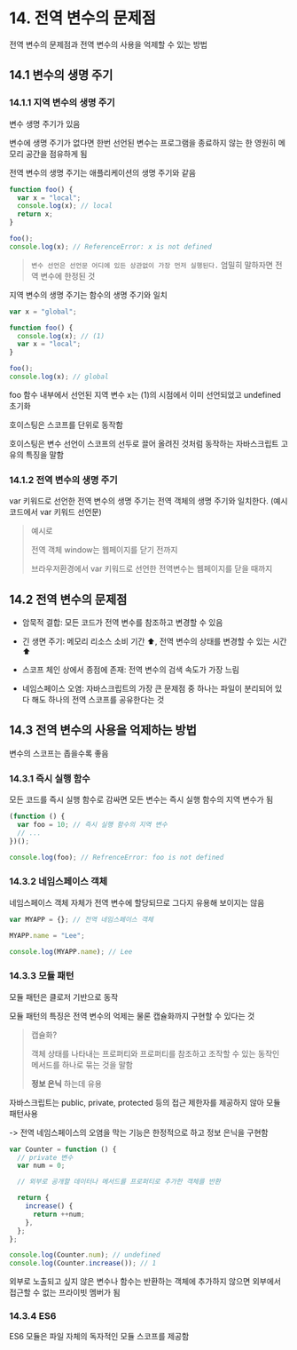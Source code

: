 # 14. 전역 변수의 문제점

전역 변수의 문제점과 전역 변수의 사용을 억제할 수 있는 방법

## 14.1 변수의 생명 주기

### 14.1.1 지역 변수의 생명 주기

변수 생명 주기가 있음

변수에 생명 주기가 없다면 한번 선언된 변수는 프로그램을 종료하지 않는 한 영원히 메모리 공간을 점유하게 됨

전역 변수의 생명 주기는 애플리케이션의 생명 주기와 같음

```js
function foo() {
  var x = "local";
  console.log(x); // local
  return x;
}

foo();
console.log(x); // ReferenceError: x is not defined
```

> `변수 선언은 선언문 어디에 있든 상관없이 가장 먼저 실행된다.`
> 엄밀히 말하자면 전역 변수에 한정된 것

지역 변수의 생명 주기는 함수의 생명 주기와 일치

```js
var x = "global";

function foo() {
  console.log(x); // (1)
  var x = "local";
}

foo();
console.log(x); // global
```

foo 함수 내부에서 선언된 지역 변수 x는 (1)의 시점에서 이미 선언되었고 undefined 초기화

호이스팅은 스코프를 단위로 동작함

호이스팅은 변수 선언이 스코프의 선두로 끌어 올려진 것처럼 동작하는 자바스크립트 고유의 특징을 말함

### 14.1.2 전역 변수의 생명 주기

var 키워드로 선언한 전역 변수의 생명 주기는 전역 객체의 생명 주기와 일치한다. (예시 코드에서 var 키워드 선언문)

> 예시로
>
> 전역 객체 window는 웹페이지를 닫기 전까지
>
> 브라우저환경에서 var 키워드로 선언한 전역변수는 웹페이지를 닫을 때까지

## 14.2 전역 변수의 문제점

- 암묵적 결합: 모든 코드가 전역 변수를 참조하고 변경할 수 있음

- 긴 생면 주기: 메모리 리소스 소비 기간 ⬆️, 전역 변수의 상태를 변경할 수 있는 시간 ⬆️

- 스코프 체인 상에서 종점에 존재: 전역 변수의 검색 속도가 가장 느림

- 네임스페이스 오염: 자바스크립트의 가장 큰 문제점 중 하나는 파일이 분리되어 있다 해도 하나의 전역 스코프를 공유한다는 것

## 14.3 전역 변수의 사용을 억제하는 방법

변수의 스코프는 좁을수록 좋음

### 14.3.1 즉시 실행 함수

모든 코드를 즉시 실행 함수로 감싸면 모든 변수는 즉시 실행 함수의 지역 변수가 됨

```js
(function () {
  var foo = 10; // 즉시 실행 함수의 지역 변수
  // ...
})();

console.log(foo); // RefrenceError: foo is not defined
```

### 14.3.2 네임스페이스 객체

네임스페이스 객체 자체가 전역 변수에 할당되므로 그다지 유용해 보이지는 않음

```js
var MYAPP = {}; // 전역 네임스페이스 객체

MYAPP.name = "Lee";

console.log(MYAPP.name); // Lee
```

### 14.3.3 모듈 패턴

모듈 패턴은 클로저 기반으로 동작

모듈 패턴의 특징은 전역 변수의 억제는 물론 캡슐화까지 구현할 수 있다는 것

> 캡슐화?
>
> 객체 상태를 나타내는 프로퍼티와 프로퍼티를 참조하고 조작할 수 있는 동작인 메서드를 하나로 묶는 것을 말함
>
> **정보 은닉** 하는데 유용

자바스크립트는 public, private, protected 등의 접근 제한자를 제공하지 않아 모듈 패턴사용

-> 전역 네임스페이스의 오염을 막는 기능은 한정적으로 하고 정보 은닉을 구현함

```js
var Counter = function () {
  // private 변수
  var num = 0;

  // 외부로 공개할 데이터나 메서드를 프로퍼티로 추가한 객체를 반환

  return {
    increase() {
      return ++num;
    },
  };
};

console.log(Counter.num); // undefined
console.log(Counter.increase()); // 1
```

외부로 노출되고 싶지 않은 변수나 함수는 반환하는 객체에 추가하지 않으면 외부에서 접근할 수 없는 프라이빗 멤버가 됨

### 14.3.4 ES6

ES6 모듈은 파일 자체의 독자적인 모듈 스코프를 제공함
